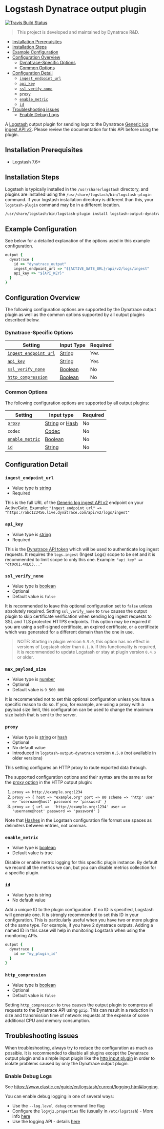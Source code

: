 <!-- omit in toc -->
# Logstash Dynatrace output plugin

[![Travis Build Status](https://api.travis-ci.com/dynatrace-oss/logstash-output-dynatrace.svg?branch=main)](https://app.travis-ci.com/dynatrace-oss/logstash-output-dynatrace)

> This project is developed and maintained by Dynatrace R&D.

- [Installation Prerequisites](#installation-prerequisites)
- [Installation Steps](#installation-steps)
- [Example Configuration](#example-configuration)
- [Configuration Overview](#configuration-overview)
  - [Dynatrace-Specific Options](#dynatrace-specific-options)
  - [Common Options](#common-options)
- [Configuration Detail](#configuration-detail)
  - [`ingest_endpoint_url`](#ingest_endpoint_url)
  - [`api_key`](#api_key)
  - [`ssl_verify_none`](#ssl_verify_none)
  - [`proxy`](#proxy)
  - [`enable_metric`](#enable_metric)
  - [`id`](#id)
- [Troubleshooting issues](#troubleshooting-issues)
  - [Enable Debug Logs](#enable-debug-logs)

A [Logstash](https://github.com/elastic/logstash) output plugin for sending logs to the Dynatrace [Generic log ingest API v2](https://docs.dynatrace.com/docs/shortlink/api-log-monitoring-v2-post-ingest).
Please review the documentation for this API before using the plugin.

## Installation Prerequisites

- Logstash 7.6+

## Installation Steps

Logstash is typically installed in the `/usr/share/logstash` directory, and plugins are installed using the `/usr/share/logstash/bin/logstash-plugin` command.
If your logstash installation directory is different than this, your `logstash-plugin` command may be in a different location.

```sh
/usr/share/logstash/bin/logstash-plugin install logstash-output-dynatrace
```

## Example Configuration

See below for a detailed explanation of the options used in this example configuration.

```ruby
output {
  dynatrace {
    id => "dynatrace_output"
    ingest_endpoint_url => "${ACTIVE_GATE_URL}/api/v2/logs/ingest"
    api_key => "${API_KEY}"
  }
}
```

## Configuration Overview

The following configuration options are supported by the Dynatrace output plugin as well as the common options supported by all output plugins described below.

### Dynatrace-Specific Options


| Setting                                       | Input Type                                                                                            | Required |
| --------------------------------------------- | ----------------------------------------------------------------------------------------------------- | -------- |
| [`ingest_endpoint_url`](#ingest_endpoint_url) | [String](https://www.elastic.co/guide/en/logstash/current/configuration-file-structure.html#string)   | Yes      |
| [`api_key`](#api_key)                         | [String](https://www.elastic.co/guide/en/logstash/current/configuration-file-structure.html#string)   | Yes      |
| [`ssl_verify_none`](#ssl_verify_none)         | [Boolean](https://www.elastic.co/guide/en/logstash/current/configuration-file-structure.html#boolean) | No       |
| [`http_compression`](#http_compression)         | [Boolean](https://www.elastic.co/guide/en/logstash/current/configuration-file-structure.html#boolean) | No       |


### Common Options

The following configuration options are supported by all output plugins:

| Setting                           | Input type                                                                                            | Required |
| --------------------------------- | ----------------------------------------------------------------------------------------------------- | -------- |
| [`proxy`](#proxy)                 | [String](https://www.elastic.co/guide/en/logstash/current/configuration-file-structure.html#string) or [Hash](https://www.elastic.co/guide/en/logstash/current/configuration-file-structure.html#hash) | No |
|  `codec`                          | [Codec](https://www.elastic.co/guide/en/logstash/7.16/configuration-file-structure.html#codec)        | No       |
| [`enable_metric`](#enable_metric) | [Boolean](https://www.elastic.co/guide/en/logstash/current/configuration-file-structure.html#boolean) | No       |
| [`id`](#id)                       | [String](https://www.elastic.co/guide/en/logstash/current/configuration-file-structure.html#string)   | No       |

## Configuration Detail

### `ingest_endpoint_url` 

* Value type is [string](https://www.elastic.co/guide/en/logstash/current/configuration-file-structure.html#string)
* Required

This is the full URL of the [Generic log ingest API v2](https://docs.dynatrace.com/docs/shortlink/api-log-monitoring-v2-post-ingest/) endpoint on your ActiveGate.
Example: `"ingest_endpoint_url" => "https://abc123456.live.dynatrace.com/api/v2/logs/ingest"`

### `api_key`

* Value type is [string](https://www.elastic.co/guide/en/logstash/current/configuration-file-structure.html#string)
* Required

This is the [Dynatrace API token](https://docs.dynatrace.com/docs/shortlink/api-authentication) which will be used to authenticate log ingest requests.
It requires the `logs.ingest` (Ingest Logs) scope to be set and it is recommended to limit scope to only this one.
Example: `"api_key" => "dt0c01.4XLO3..."`

### `ssl_verify_none`

* Value type is [boolean](https://www.elastic.co/guide/en/logstash/current/configuration-file-structure.html#boolean)
* Optional
* Default value is `false`

It is recommended to leave this optional configuration set to `false` unless absolutely required.
Setting `ssl_verify_none` to `true` causes the output plugin to skip certificate verification when sending log ingest requests to SSL and TLS protected HTTPS endpoints.
This option may be required if you are using a self-signed certificate, an expired certificate, or a certificate which was generated for a different domain than the one in use.

> NOTE: Starting in plugin version `0.5.0`, this option has no effect in versions of Logstash older than `8.1.0`.
> If this functionality is required, it is recommended to update Logstash or stay at plugin version `0.4.x` or older.

### `max_payload_size`

* Value type is [number](https://www.elastic.co/docs/reference/logstash/configuration-file-structure#number)
* Optional
* Default value is `9_500_000`

It is recommended not to set this optional configuration unless you have a specific reason to do so.
If you, for example, are using a proxy with a payload size limit, this configuration can be used to change the maximum size batch that is sent to the server.

### `proxy`

* Value type is [string](https://www.elastic.co/guide/en/logstash/current/configuration-file-structure.html#string) or [hash](https://www.elastic.co/guide/en/logstash/current/configuration-file-structure.html#hash)
* Optional
* No default value
* Introduced in `logstash-output-dynatrace` version `0.5.0` (not available in older versions)

This setting configures an HTTP proxy to route exported data through.

The supported configuration options and their syntax are the same as for the [proxy option](https://www.elastic.co/guide/en/logstash/current/plugins-outputs-http.html#plugins-outputs-http-proxy) in the HTTP output plugin:

1. `proxy => http://example.org:1234`
2. `proxy => { host => "example.org" port => 80 scheme => 'http' user => 'username@host' password => 'password' }`
3. `proxy => { url =>  'http://example.org:1234' user => 'username@host' password => 'password' }`

Note that [Hashes](https://www.elastic.co/guide/en/logstash/current/configuration-file-structure.html#hash) in the Logstash configuration file format use spaces as delimiters between entries, not commas.

### `enable_metric`

* Value type is [boolean](https://www.elastic.co/guide/en/logstash/current/configuration-file-structure.html#boolean)
* Default value is true

Disable or enable metric logging for this specific plugin instance. By default we record all the metrics we can, but you can disable metrics collection for a specific plugin.

### `id`

* Value type is string
* No default value

Add a unique ID to the plugin configuration. If no ID is specified, Logstash will generate one. It is strongly recommended to set this ID in your configuration. This is particularly useful when you have two or more plugins of the same type. For example, if you have 2 dynatrace outputs. Adding a named ID in this case will help in monitoring Logstash when using the monitoring APIs.

```ruby
output {
  dynatrace {
    id => "my_plugin_id"
  }
}
```

### `http_compression`

* Value type is [boolean](https://www.elastic.co/guide/en/logstash/current/configuration-file-structure.html#boolean)
* Optional
* Default value is `false`

Setting `http_compression` to `true` causes the output plugin to compress all requests to the Dynatrace API using `gzip`.
This can result in a reduction in size and transmission time of network requests at the expense of some additional CPU and memory consumption.

## Troubleshooting issues

When troubleshooting, always try to reduce the configuration as much as possible.
It is recommended to disable all plugins except the Dynatrace output plugin and
a simple input plugin like the [http input plugin](https://www.elastic.co/guide/en/logstash/current/plugins-inputs-http.html)
in order to isolate problems caused by only the Dynatrace output plugin.

### Enable Debug Logs

See <https://www.elastic.co/guide/en/logstash/current/logging.html#logging>.

You can enable debug logging in one of several ways:

- Use the `--log.level debug` command line flag
- Configure the `log4j2.properties` file (usually in `/etc/logstash`) - More info [here](https://www.elastic.co/guide/en/logstash/current/logging.html#log4j2)
- Use the logging API - details [here](https://www.elastic.co/guide/en/logstash/current/logging.html#_update_logging_levels)
